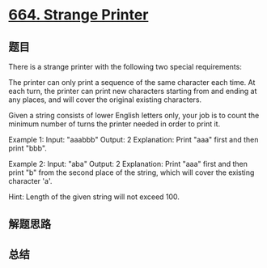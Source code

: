 # [664. Strange Printer](https://leetcode.com/problems/strange-printer/)

## 题目

        
There is a strange printer with the following two special requirements:


The printer can only print a sequence of the same character each time.
At each turn, the printer can print new characters starting from and ending at any places, and will cover the original existing characters.





Given a string consists of lower English letters only, your job is to count the minimum number of turns the printer needed in order to print it.


Example 1:
Input: "aaabbb"
Output: 2
Explanation: Print "aaa" first and then print "bbb".



Example 2:
Input: "aba"
Output: 2
Explanation: Print "aaa" first and then print "b" from the second place of the string, which will cover the existing character 'a'.



Hint: Length of the given string will not exceed 100.
      

## 解题思路


## 总结


